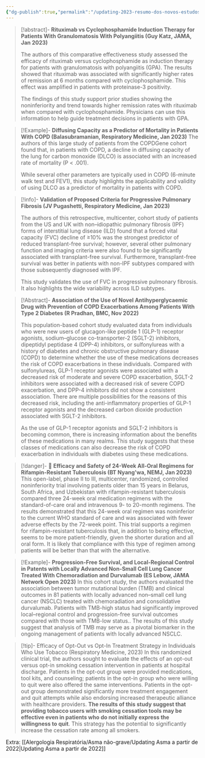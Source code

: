 ```yaml
---
{"dg-publish":true,"permalink":"/updating-2023-resumo-dos-novos-estudos-deste-ano/"}
---
```




>[!abstract]- **Rituximab vs Cyclophosphamide Induction Therapy for Patients With Granulomatosis With Polyangiitis (Guy Katz, JAMA, Jan 2023)**
>
>The authors of this comparative effectiveness study assessed the efficacy of rituximab versus cyclophosphamide as induction therapy for patients with granulomatosis with polyangiitis (GPA). The results showed that rituximab was associated with significantly higher rates of remission at 6 months compared with cyclophosphamide. This effect was amplified in patients with proteinase-3 positivity.
>
>The findings of this study support prior studies showing the noninferiority and trend towards higher remission rates with rituximab when compared with cyclophosphamide. Physicians can use this information to help guide treatment decisions in patients with GPA.

>[!Example]- **Diffusing Capacity as a Predictor of Mortality in Patients With COPD (Balasubramanian, Respiratory Medicine, Jan 2023)**
>The authors of this large study of patients from the COPDGene cohort found that, in patients with COPD, a decline in diffusing capacity of the lung for carbon monoxide (DLCO) is associated with an increased rate of mortality (P < .001).
>
>While several other parameters are typically used in COPD (6-minute walk test and FEV1), this study highlights the applicability and validity of using DLCO as a predictor of mortality in patients with COPD.

> [!info]- **Validation of Proposed Criteria for Progressive Pulmonary Fibrosis (JV Pugashetti, Respiratory Medicine, Jan 2023)**
>
> The authors of this retrospective, multicenter, cohort study of patients from the US and UK with non–idiopathic pulmonary fibrosis (IPF) forms of interstitial lung disease (ILD) found that a forced vital capacity (FVC) decline of ≥10% was the strongest predictor of reduced transplant-free survival; however, several other pulmonary function and imaging criteria were also found to be significantly associated with transplant-free survival. Furthermore, transplant-free survival was better in patients with non-IPF subtypes compared with those subsequently diagnosed with IPF.
>
> This study validates the use of FVC in progressive pulmonary fibrosis. It also highlights the wide variability across ILD subtypes.

>[!Abstract]- **Association of the Use of Novel Antihyperglycaemic Drug with Prevention of COPD Exacerbations Among Patients With Type 2 Diabetes (R Pradhan, BMC, Nov 2022)**
>
>  This population-based cohort study evaluated data from individuals who were new users of glucagon-like peptide 1 (GLP-1) receptor agonists, sodium–glucose co-transporter-2 (SGLT-2) inhibitors, dipeptidyl peptidase 4 (DPP-4) inhibitors, or sulfonylureas with a history of diabetes and chronic obstructive pulmonary disease (COPD) to determine whether the use of these medications decreases the risk of COPD exacerbations in these individuals. Compared with sulfonylureas, GLP-1 receptor agonists were associated with a decreased risk of moderate and severe COPD exacerbation, SGLT-2 inhibitors were associated with a decreased risk of severe COPD exacerbation, and DPP-4 inhibitors did not show a consistent association. There are multiple possibilities for the reasons of this decreased risk, including the anti-inflammatory properties of GLP-1 receptor agonists and the decreased carbon dioxide production associated with SGLT-2 inhibitors.
>
>  As the use of GLP-1 receptor agonists and SGLT-2 inhibitors is becoming common, there is increasing information about the benefits of these medications in many realms. This study suggests that these classes of medications can also decrease the risk of COPD exacerbation in individuals with diabetes using these medications.

>[!danger]- 🥇 **Efficacy and Safety of 24-Week All-Oral Regimens for Rifampin-Resistant Tuberculosis (BT Nyang'wa, NEMJ, Jan 2023)**
>This open-label, phase II to III, multicenter, randomized, controlled noninferiority trial involving patients older than 15 years in Belarus, South Africa, and Uzbekistan with rifampin-resistant tuberculosis compared three 24-week oral medication regimens with the standard-of-care oral and intravenous 9- to 20-month regimens. The results demonstrated that this 24-week oral regimen was noninferior to the current WHO standard of care and was associated with fewer adverse effects by the 72-week point. This trial supports a regimen for rifampin-resistant tuberculosis that, in addition to being effective, seems to be more patient-friendly, given the shorter duration and all oral form. It is likely that compliance with this type of regimen among patients will be better than that with the alternative.


>[!Example]- **Progression-Free Survival, and Local-Regional Control in Patents with Locally Advanced Non-Small Cell Lung Cancer Treated With Chemoradiation and Durvalumab (ES Lebow, JAMA Network Open 2023)**
In this cohort study, the authors evaluated the association between tumor mutational burden (TMB) and clinical outcomes in 81 patients with locally advanced non–small cell lung cancer (NSCLC) treated with chemoradiation and consolidative durvalumab. Patients with TMB-high status had significantly improved local–regional control and progression-free survival outcomes compared with those with TMB-low status.. The results of this study suggest that analysis of TMB may serve as a pivotal biomarker in the ongoing management of patients with locally advanced NSCLC.


> [!tip]- Efficacy of Opt-Out vs Opt-In Treatment Strategy in Individuals Who Use Tobacco (Respiratory Medicine, 2023)
>  In this randomized clinical trial, the authors sought to evaluate the effects of an opt-out versus opt-in smoking cessation intervention in patients at hospital discharge. Patients in the opt-out group were provided medications, tool kits, and counseling; patients in the opt-in group who were willing to quit were also offered the same interventions. Patients in the opt-out group demonstrated significantly more treatment engagement and quit attempts while also endorsing increased therapeutic alliance with healthcare providers. **The results of this study suggest that providing tobacco users with smoking cessation tools may be effective even in patients who do not initially express the willingness to quit**. This strategy has the potential to significantly increase the cessation rate among all smokers.


Extra:
[[Alergologia Respiratória/Asma não-grave/Updating Asma a partir de 2022\|Updating Asma a partir de 2022]]